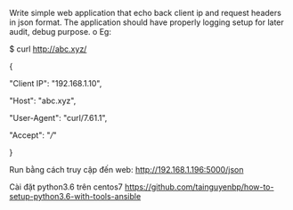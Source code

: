 Write simple web application that echo back client ip and request headers in json format.
The application should have properly logging setup for later audit, debug purpose.
o Eg:

$ curl http://abc.xyz/

{

 "Client IP": "192.168.1.10",

 "Host": "abc.xyz",

 "User-Agent": "curl/7.61.1",

 "Accept": "*/*"

}

Run bằng cách truy cập đến web:
http://192.168.1.196:5000/json

Cài đặt python3.6 trên centos7
https://github.com/tainguyenbp/how-to-setup-python3.6-with-tools-ansible
